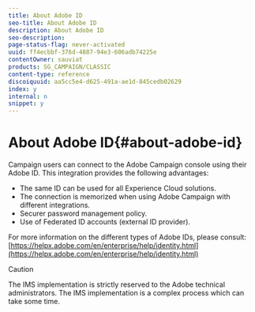 ```yaml
---
title: About Adobe ID
seo-title: About Adobe ID
description: About Adobe ID
seo-description: 
page-status-flag: never-activated
uuid: ff4ecbbf-376d-4887-94e3-606adb74225e
contentOwner: sauviat
products: SG_CAMPAIGN/CLASSIC
content-type: reference
discoiquuid: aa5cc5e4-d625-491a-ae1d-845cedb02629
index: y
internal: n
snippet: y
---
```


# About Adobe ID{#about-adobe-id}

Campaign users can connect to the Adobe Campaign console using their Adobe ID. This integration provides the following advantages:

* The same ID can be used for all Experience Cloud solutions.
* The connection is memorized when using Adobe Campaign with different integrations.
* Securer password management policy.
* Use of Federated ID accounts (external ID provider).

For more information on the different types of Adobe IDs, please consult: [https://helpx.adobe.com/en/enterprise/help/identity.html](https://helpx.adobe.com/en/enterprise/help/identity.html)

>[!CAUTION]
>
>The IMS implementation is strictly reserved to the Adobe technical administrators. The IMS implementation is a complex process which can take some time.

